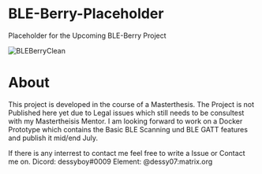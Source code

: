 # BLE-Berry-Placeholder
Placeholder for the Upcoming BLE-Berry Project

![BLEBerryClean](https://user-images.githubusercontent.com/107247706/173033156-fd25296e-4530-4156-83ca-ea158f12b366.png)

# About
This project is developed in the course of a Masterthesis. 
The Project is not Published here yet due to Legal issues which still needs to be consultest with my Mastertheisis Mentor.
I am looking forward to work on a Docker Prototype which contains the Basic BLE Scanning und BLE GATT features and publish it mid/end July.

If there is any interrest to contact me feel free to write a Issue or Contact me on.
Dicord: dessyboy#0009
Element: @dessy07:matrix.org

